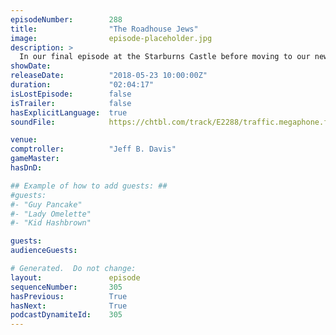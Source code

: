 ```yaml
---
episodeNumber:        288
title:                "The Roadhouse Jews"
image:                episode-placeholder.jpg
description: >
  In our final episode at the Starburns Castle before moving to our new home, we welcome actor and fellow Podcaster Johnny Pemberton. Dan & Jeff's hot button issues this week include squeakers, cold cases, Kanye and the logistics of a human centipede. ...
showDate:             
releaseDate:          "2018-05-23 10:00:00Z"
duration:             "02:04:17"
isLostEpisode:        false
isTrailer:            false
hasExplicitLanguage:  true
soundFile:            https://chtbl.com/track/E2288/traffic.megaphone.fm/STA3239648695.mp3?updated=1596869520

venue:                
comptroller:          "Jeff B. Davis"
gameMaster:           
hasDnD:               

## Example of how to add guests: ##
#guests:
#- "Guy Pancake"
#- "Lady Omelette"
#- "Kid Hashbrown"

guests:
audienceGuests:

# Generated.  Do not change:
layout:               episode
sequenceNumber:       305
hasPrevious:          True
hasNext:              True
podcastDynamiteId:    305
---
```


<!-- The episode description will be rendered here -->
<!-- Add your content below here -->

